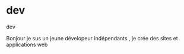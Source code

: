 # dev
dev


Bonjour je sus un jeune dévelopeur indépendants , je crée des sites et applications web 
